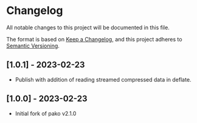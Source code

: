 # Changelog

All notable changes to this project will be documented in this file.

The format is based on [Keep a Changelog](https://keepachangelog.com/en/1.0.0/),
and this project adheres to [Semantic Versioning](https://semver.org/spec/v2.0.0.html).


## [1.0.1] - 2023-02-23

- Publish with addition of reading streamed compressed data in deflate.

## [1.0.0] - 2023-02-23

- Initial fork of pako v2.1.0
